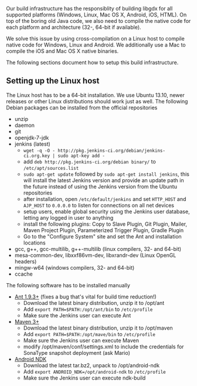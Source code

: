 Our build infrastructure has the responsiblity of building libgdx for all supported platforms (Windows, Linux, Mac OS X, Android, iOS, HTML). On top of the boring old Java code, we also need to compile the native code for each platform and architecture (32-, 64-bit if available).

We solve this issue by using cross-compilation on a Linux host to compile native code for Windows, Linux and Android. We additionally use a Mac to compile the iOS and Mac OS X native binaries.

The following sections document how to setup this build infrastructure.

## Setting up the Linux host
The Linux host has to be a 64-bit installation. We use Ubuntu 13.10, newer releases or other Linux distributions should work just as well. The following Debian packages can be installed from the official repositories

* unzip
* daemon
* git
* openjdk-7-jdk
* jenkins (latest)
  * `wget -q -O - http://pkg.jenkins-ci.org/debian/jenkins-ci.org.key | sudo apt-key add -`
  * add `deb http://pkg.jenkins-ci.org/debian binary/` to `/etc/apt/sources.list`
  * `sudo apt-get update` followed by `sudo apt-get install jenkins`, this will install the latest Jenkins version and provide an update path in the future instead of using the Jenkins version from the Ubuntu repositories
  * after installation, open `/etc/default/jenkins` and set `HTTP_HOST` and `AJP_HOST` to `0.0.0.0` to listen for connections on all net devices
  * setup users, enable global security using the Jenkins user database, letting any logged in user to anything
  * install the following plugins: Copy to Slave Plugin, Git Plugin, Mailer, Maven Project Plugin, Parameterized Trigger Plugin, Gradle Plugin
  * Go to the "Configure System" site and set the Ant and installation locations
* gcc, g++, gcc-multilib, g++-multilib (linux compilers, 32- and 64-bit)
* mesa-common-dev, libxxf86vm-dev, libxrandr-dev (Linux OpenGL headers)
* mingw-w64 (windows compilers, 32- and 64-bit)
* ccache

The following software has to be installed manually

* [Ant 1.9.3+](http://ant.apache.org/) (fixes a bug that's vital for build time reduction!)
  * Download the latest binary distribution, unzip it to /opt/ant
  * Add `export PATH=$PATH:/opt/ant/bin` to `/etc/profile`
  * Make sure the Jenkins user can execute Ant
* [Maven 3+](http://maven.apache.org/download.cgi)
  * Download the latest binary distribution, unzip it to /opt/maven
  * Add `export PATH=$PATH:/opt/mave/bin` to `/etc/profile`
  * Make sure the Jenkins user can execute Maven
  * modify /opt/maven/conf/settings.xml to include the credentials for SonaType snapshot deployment (ask Mario)
* [Android NDK](https://developer.android.com/tools/sdk/ndk/index.html)
  * Download the latest tar.bz2, unpack to /opt/android-ndk
  * Add `export ANDROID_NDK=/opt/android-ndk` to `/etc/profile`
  * Make sure the Jenkins user can execute ndk-build